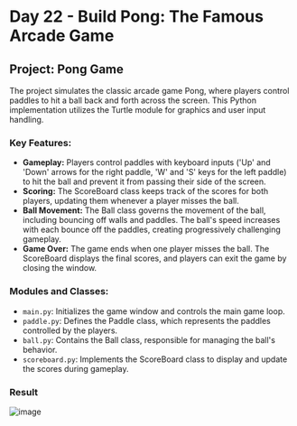 # Day 22 - Build Pong: The Famous Arcade Game

## Project: Pong Game

The project simulates the classic arcade game Pong, where players control paddles to hit a ball back and forth across the screen. 
This Python implementation utilizes the Turtle module for graphics and user input handling.

### Key Features:

- **Gameplay:** Players control paddles with keyboard inputs ('Up' and 'Down' arrows for the right paddle, 'W' and 'S' keys for the left paddle) to hit the ball and prevent it from passing their side of the screen.
- **Scoring:** The ScoreBoard class keeps track of the scores for both players, updating them whenever a player misses the ball.
- **Ball Movement:** The Ball class governs the movement of the ball, including bouncing off walls and paddles. The ball's speed increases with each bounce off the paddles, creating progressively challenging gameplay.
- **Game Over:** The game ends when one player misses the ball. The ScoreBoard displays the final scores, and players can exit the game by closing the window.

### Modules and Classes:

- `main.py`: Initializes the game window and controls the main game loop.
- `paddle.py`: Defines the Paddle class, which represents the paddles controlled by the players.
- `ball.py`: Contains the Ball class, responsible for managing the ball's behavior.
- `scoreboard.py`: Implements the ScoreBoard class to display and update the scores during gameplay.

### Result

![image](https://github.com/cristobalgrau/100-days-of-python/assets/119089907/2473426c-5434-46f1-8375-10fb6d7cfaa8)
